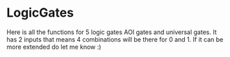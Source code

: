 # LogicGates
Here is all the functions for 5 logic gates AOI gates and universal gates. It has 2 inputs that means 4 combinations will be there for 0 and 1. If it can be more extended do let me know :)

